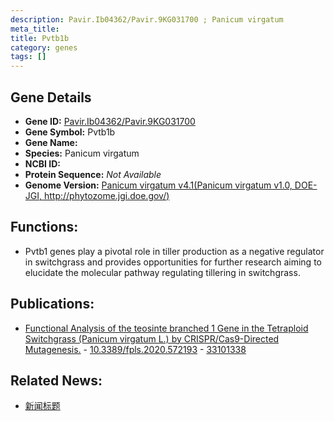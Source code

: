 ```yaml
---
description: Pavir.Ib04362/Pavir.9KG031700 ; Panicum virgatum
meta_title:
title: Pvtb1b
category: genes
tags: []
---
```


## Gene Details
- **Gene ID:**	[Pavir.Ib04362/Pavir.9KG031700](https://www.maizegdb.org/gene_center/gene/Pavir.Ib04362/Pavir.9KG031700)
- **Gene Symbol:** Pvtb1b
- **Gene Name:** 
- **Species:** Panicum virgatum
- **NCBI ID:** [  ]()
- **Protein Sequence:** *Not Available*
- **Genome Version:** [Panicum virgatum v4.1(Panicum virgatum v1.0, DOE-JGI, http://phytozome.jgi.doe.gov/)]()

## Functions:
   - Pvtb1 genes play a pivotal role in tiller production as a negative regulator in switchgrass and provides opportunities for further research aiming to elucidate the molecular pathway regulating tillering in switchgrass.

## Publications:
   - [Functional Analysis of the teosinte branched 1 Gene in the Tetraploid Switchgrass (Panicum virgatum L.) by CRISPR/Cas9-Directed Mutagenesis.]( https://www.frontiersin.org/articles/10.3389/fpls.2020.572193/full ) - [10.3389/fpls.2020.572193]( https://www.frontiersin.org/articles/10.3389/fpls.2020.572193/full ) - [33101338](https://pubmed.ncbi.nlm.nih.gov/33101338/)

## Related News:
   - [新闻标题](https://mp.weixin.qq.com/s?__biz=Mzg3MDEwNDEyMg==&mid=2247496876&idx=6&sn=f350e1133707d5c37a0a5a17de65a290&chksm=ce9059f9f9e7d0ef3ce3b30240f9cbea8de4383349f903fc5190f67fdc73d570edb6b5ad6ed9&scene=27#wechat_redirect)
